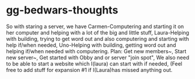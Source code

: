 # gg-bedwars-thoughts
So with staring a server, we have 
Carmen-Computering and starting it on her computer and helping with a lot of the big and little stuff, 
Laura-Helping with building, trying to get word out and also computering and starting with help if/when needed, 
Uno-Helping with building, getting word out and helping if/when needed with computering.
Plan:
Get new members~,
Start new server~,
Get started with Obby and or server "join spot",
We also need to be able to start a website which I(laura) can start with if needed,
(Feel free to add stuff for expansion #1 if I(Laura)has missed anything out.
